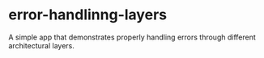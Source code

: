 # error-handlinng-layers

A simple app that demonstrates properly handling errors through different architectural layers.

